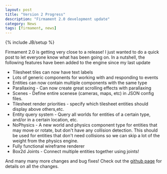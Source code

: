 ```yaml
---
layout: post
title: "Version 2 Progress"
description: "Firmament 2.0 development update"
category: News
tags: [firmament, news]
---
```

{% include JB/setup %}

Firmament 2.0 is getting very close to a release! I just wanted to do a quick post to let everyone know what has been going on. In a nutshell, the following features have been added to the engine since my last update

* Tilesheet tiles can now have text labels
* Lots of generic components for working with and responding to events
* Entities can now contain multiple components with the same type
* Parallaxing - Can now create great scrolling effects with parallaxing
* Scenes - Define entire scenese (cameras, maps, etc) in JSON config files.
* Tilesheet render priorities - specify which tilesheet entities should display above others,etc.
* Entity query system - Query all worlds for entities of a certain type, and/or in a certain location, etc.
* NoPhysics - A new world and physics component type for entities that may move or rotate, but don't have any collision detection. This should be used for entities that don't need collisions so we can skip a lot of the weight from the physics engine.
* Fully functional wireframe renderer
* Box2d Joints - Connect multiple entities together using joints!

And many many more changes and bug fixes! Check out the [github page](https://github.com/martamius/Firmament.hx/commits/master) for details on all the changes.